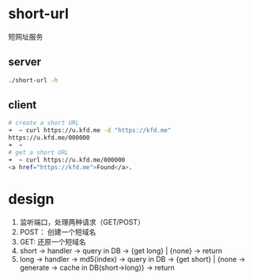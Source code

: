 # short-url

短网址服务

## server

```bash
./short-url -h
```

## client

```bash
# create a short URL
➜  ~ curl https://u.kfd.me -d "https://kfd.me"
https://u.kfd.me/000000
➜  ~ 
# get a short URL
➜  ~ curl https://u.kfd.me/000000   
<a href="https://kfd.me">Found</a>.

```

# design

1. 监听端口，处理两种请求（GET/POST）
1. POST： 创建一个短域名
1. GET: 还原一个短域名
1. short -> handler -> query in DB -> {get long} | {none} -> return
1. long -> handler -> md5(index) -> query in DB -> {get short} | {none -> generate -> cache in DB(short->long)} -> return


